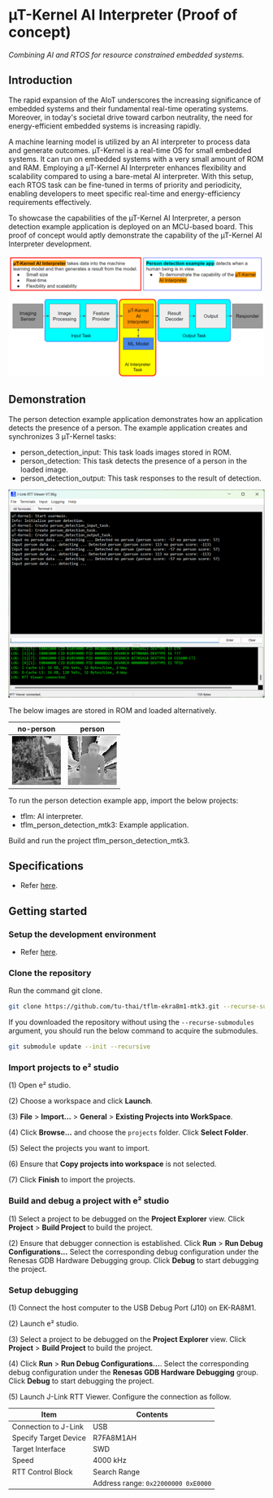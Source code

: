 # µT-Kernel AI Interpreter (Proof of concept)

*Combining AI and RTOS for resource constrained embedded systems.*

## Introduction

The rapid expansion of the AIoT underscores the increasing significance of
embedded systems and their fundamental real-time operating systems.
Moreover, in today's societal drive toward carbon neutrality, the need for
energy-efficient embedded systems is increasing rapidly.

A machine learning model is utilized by an AI interpreter to process data and
generate outcomes. µT-Kernel is a real-time OS for small embedded systems.
It can run on embedded systems with a very small amount of ROM and RAM.
Employing a µT-Kernel AI Interpreter enhances flexibility and scalability
compared to using a bare-metal AI interpreter. With this setup, each RTOS task
can be fine-tuned in terms of priority and periodicity, enabling developers to
meet specific real-time and energy-efficiency requirements effectively.

To showcase the capabilities of the µT-Kernel AI Interpreter, a person
detection example application is deployed on an MCU-based board. This proof of
concept would aptly demonstrate the capability of the µT-Kernel AI Interpreter
development.

![µT-Kernel AI Interpreter PoC](uT-Kernel-AI-Interpreter.png)

## Demonstration

The person detection example application demonstrates how an application
detects the presence of a person. The example application creates and
synchronizes 3 µT-Kernel tasks:

* person_detection_input: This task loads images stored in ROM.
* person_detection: This task detects the presence of a person in the loaded image.
* person_detection_output: This task responses to the result of detection.

![Demonstration](./person-detection-demo.png)

The below images are stored in ROM and loaded alternatively.

| no-person                           | person                        |
| ----------------------------------- | ----------------------------- |
| ![no-person image](./no_person.bmp) | ![person image](./person.bmp) |

To run the person detection example app, import the below projects:

* tflm: AI interpreter.
* tflm_person_detection_mtk3: Example application.

Build and run the project tflm_person_detection_mtk3.

## Specifications

* Refer [here](./docs/poc-specs.md).

## Getting started

### Setup the development environment

* Refer [here](./docs/poc-specs.md#development-environment).

### Clone the repository

Run the command git clone.

```bash
git clone https://github.com/tu-thai/tflm-ekra8m1-mtk3.git --recurse-submodules
```

If you downloaded the repository without using the `--recurse-submodules` argument, you should run the below command to acquire the submodules.

```bash
git submodule update --init --recursive
```

### Import projects to e² studio

(1) Open e² studio.

(2) Choose a workspace and click **Launch**.

(3) **File** > **Import...** > **General** > **Existing Projects into WorkSpace**.

(4) Click **Browse...** and choose the `projects` folder. Click **Select Folder**.

(5) Select the projects you want to import.

(6) Ensure that **Copy projects into workspace** is not selected.

(7) Click **Finish** to import the projects.

### Build and debug a project with e² studio

(1) Select a project to be debugged on the **Project Explorer** view. Click
**Project** > **Build Project** to build the project.

(2) Ensure that debugger connection is established. Click **Run** >
**Run Debug Configurations...** Select the corresponding debug configuration
under the Renesas GDB Hardware Debugging group. Click **Debug** to start
debugging the project.

### Setup debugging

(1) Connect the host computer to the USB Debug Port (J10) on EK-RA8M1.

(2) Launch e² studio.

(3) Select a project to be debugged on the **Project Explorer** view. Click
**Project** > **Build Project** to build the project.

(4) Click **Run** > **Run Debug Configurations...**. Select the corresponding
debug configuration under the **Renesas GDB Hardware Debugging** group. Click
**Debug** to start debugging the project.

(5) Launch J-Link RTT Viewer. Configure the connection as follow.

| Item                  | Contents                            |
| --------------------- | ----------------------------------- |
| Connection to J-Link  | USB                                 |
| Specify Target Device | R7FA8M1AH                           |
| Target Interface      | SWD                                 |
| Speed                 | 4000 kHz                            |
| RTT Control Block     | Search Range                        |
|                       | Address range: `0x22000000 0xE0000` |
